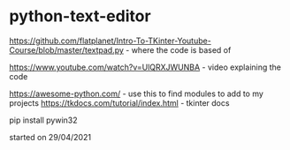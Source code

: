 # python-text-editor

https://github.com/flatplanet/Intro-To-TKinter-Youtube-Course/blob/master/textpad.py - where the code is based of

https://www.youtube.com/watch?v=UlQRXJWUNBA - video explaining the code

https://awesome-python.com/ - use this to find modules to add to my projects
https://tkdocs.com/tutorial/index.html - tkinter docs

pip install pywin32

started on 29/04/2021
